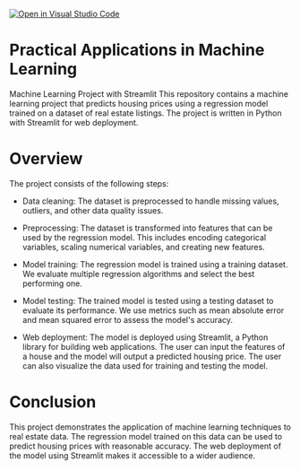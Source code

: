 [![Open in Visual Studio Code](https://classroom.github.com/assets/open-in-vscode-c66648af7eb3fe8bc4f294546bfd86ef473780cde1dea487d3c4ff354943c9ae.svg)](https://classroom.github.com/online_ide?assignment_repo_id=10374688&assignment_repo_type=AssignmentRepo)
# Practical Applications in Machine Learning 
Machine Learning Project with Streamlit
This repository contains a machine learning project that predicts housing prices using a regression model trained on a dataset of real estate listings. The project is written in Python with Streamlit for web deployment.

# Overview
The project consists of the following steps:

* Data cleaning: The dataset is preprocessed to handle missing values, outliers, and other data quality issues.

* Preprocessing: The dataset is transformed into features that can be used by the regression model. This includes encoding categorical variables, scaling numerical variables, and creating new features.

* Model training: The regression model is trained using a training dataset. We evaluate multiple regression algorithms and select the best performing one.

* Model testing: The trained model is tested using a testing dataset to evaluate its performance. We use metrics such as mean absolute error and mean squared error to assess the model's accuracy.

* Web deployment: The model is deployed using Streamlit, a Python library for building web applications. The user can input the features of a house and the model will output a predicted housing price. The user can also visualize the data used for training and testing the model.

# Conclusion
This project demonstrates the application of machine learning techniques to real estate data. The regression model trained on this data can be used to predict housing prices with reasonable accuracy. The web deployment of the model using Streamlit makes it accessible to a wider audience.






